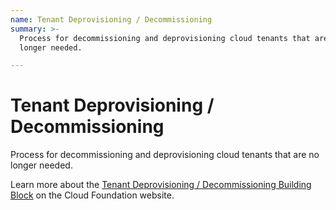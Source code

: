 ```yaml
---
name: Tenant Deprovisioning / Decommissioning
summary: >-
  Process for decommissioning and deprovisioning cloud tenants that are no
  longer needed.

---
```


# Tenant Deprovisioning / Decommissioning

Process for decommissioning and deprovisioning cloud tenants that are no longer needed.

Learn more about the [Tenant Deprovisioning / Decommissioning Building Block](https://cloudfoundation.meshcloud.io/maturity-model/tenant-management/tenant-deprovisioning-decommissioning.html) on the Cloud Foundation website.
